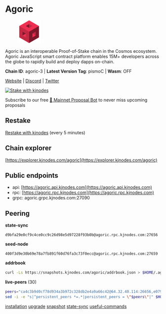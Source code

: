 # Agoric

<figure><img src="https://raw.githubusercontent.com/kj89/cosmos-images/main/logos/agoric.png" alt=""><figcaption></figcaption></figure>

Agoric is an interoperable Proof-of-Stake chain in the Cosmos ecosystem. Agoric JavaScript smart contract platform enables 15M+ developers across the globe to rapidly build and deploy dapps on-chain.

**Chain ID**: agoric-3 | **Latest Version Tag**: pismoC | **Wasm**: OFF

[Website](https://agoric.com) | [Discord](https://discord.com/invite/qDW8DRes4s) | [Twitter](https://twitter.com/agoric)

[![Stake with kjnodes](https://i.ibb.co/cr44Q8j/button-stake-with-kjnodes.png)](https://restake.app/agoric/agoricvaloper1ku5sm2twlsywdrp4wz3kfwgyrtqtp0lpr3nvk8)

Subscribe to our free [🤖 Mainnet Proposal Bot](https://t.me/kjnodes\_proposal\_bot) to never miss upcoming proposals

## Restake

[Restake with kjnodes](https://restake.app/agoric/agoricvaloper1ku5sm2twlsywdrp4wz3kfwgyrtqtp0lpr3nvk8) (every 5 minutes)

## Chain explorer

[https://explorer.kjnodes.com/agoric](https://explorer.kjnodes.com/agoric)

## Public endpoints

* api: [https://agoric.api.kjnodes.com](https://agoric.api.kjnodes.com)
* rpc: [https://agoric.rpc.kjnodes.com](https://agoric.rpc.kjnodes.com)
* grpc: agoric.grpc.kjnodes.com:27090

## Peering

**state-sync**

```
d9bfa29e0cf9c4ce0cc9c26d98e5d97228f93b0b@agoric.rpc.kjnodes.com:27656
```

**seed-node**

```
400f3d9e30b69e78a7fb891f60d76fa3c73f0ecc@agoric.rpc.kjnodes.com:27659
```

**addrbook**

```bash
curl -Ls https://snapshots.kjnodes.com/agoric/addrbook.json > $HOME/.agoric/config/addrbook.json
```

**live-peers** (30)

```bash
peers="ca4c3b9d0cf78d934a3b972c328db2e4a9a66c42@64.32.40.114:26656,e07945e91c6f9936e3dee73afd49d904be320c99@128.0.51.3:26656,7dbf60aa5851b7d7ba12673d7dcc71d6013fca8e@35.225.193.247:26656,37933cb8069e22554e454294d529eddb0fdae145@52.56.185.212:26656,506f9bca6ce2f29a2556427f90693a8ee1b100ff@178.128.238.183:26060,ebc272824924ea1a27ea3183dd0b9ba713494f83@195.3.220.135:27106,98d989f486d42ec75203f918495c420ca9665514@34.122.28.103:26656,a38a30c1dd31f63be2befd40b82964b215c3c288@165.22.251.28:26656,0837c0dac0bb15e79e64207bb0fa5a9a6fa42ad4@178.62.116.62:26656,0464c8dded70d01f5ab50a8d6047a6b27ddf2ccd@84.244.95.232:26656,63bd6649f80362ce513027d99ef32c826fdbd259@45.9.62.136:26656,711f6f36a6ec3924b6d721de6adce604092e59f2@116.202.226.169:26656,2aedd7163a8ee725507e461b13fb90c091ee1c42@128.0.51.32:26656,d56af8cb0716909f9b804e7dec8c1d34ae4eed16@65.108.142.81:26676,e5970b2440e4083c7d74b51c8991ac9fd0f54dc0@162.55.132.48:15634,81024f7597b22dd841613cac76a219d25a4533fe@13.215.217.74:26656,0f642db2770d4dd3e0d030b2f14f1365e40f3b38@82.100.58.101:26657,5e0acd690771af91625095185f6081dd1bccdb8f@78.47.21.189:26656,cccbc2151821e498e03a3a3df9115618571262a7@35.215.1.238:26656,f095bb53006ebddcbbf29c8df70dddcba6419e36@142.93.145.13:26656,4dfada1eaf19505734492171403a3c3c3648ba57@34.66.30.56:26656,7a1b8143a8c9a338db3e4a3cc20198853d9e9ba6@45.79.96.110:26656,9e673680df593d841b0e09c49f87409654d84ae9@95.217.202.49:37656,aede0d57cd77051cf1270675fa770c22e8074501@64.32.40.134:26656,14c8fd41e030160bf28cb42ede8d6a0161563bfb@69.197.160.58:26656,b10682f3c25882b5ef94da284a4a195efad69d0d@95.216.94.106:26656,ee0ce8e2f964191564fd766daa8825ee2b02e697@18.179.198.198:26656,f8ff12a774770fea36beadb303ccffc86863c6ec@65.109.69.59:14456,125911b3993930f69c873e3d8e80763d91cefab7@195.14.6.156:26656,d9bfa29e0cf9c4ce0cc9c26d98e5d97228f93b0b@65.109.88.38:27656"
sed -i -e "s|^persistent_peers *=.*|persistent_peers = \"$peers\"|" $HOME/.agoric/config/config.toml
```

[installation](../../testnet/lava/installation/ "mention") [upgrade](../../testnet/nois/upgrade/ "mention") [snapshot](../jackal/snapshot/ "mention") [state-sync](../../testnet/nolus/state-sync/ "mention") [useful-commands](../../testnet/jackal/useful-commands/ "mention")
